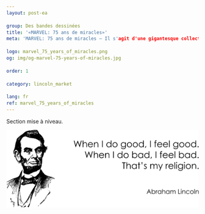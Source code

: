 ```yaml
---
layout: post-ea

group: Des bandes dessinées
title: '«MARVEL: 75 ans de miracles»'
meta: 'MARVEL: 75 ans de miracles – Il s'agit d'une gigantesque collection des scènes les plus significatives de l'univers passionnant de la bande dessinée Marvel.'

logo: marvel_75_years_of_miracles.png
og: img/og-marvel-75-years-of-miracles.jpg

order: 1

category: lincoln_market

lang: fr
ref: marvel_75_years_of_miracles
---
```


Section mise à niveau.  

<a data-fancybox="gallery" href="/img/programming/Lincoln.png"><img src="/img/programming/Lincoln.png" alt=""></a>
